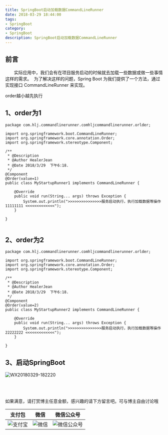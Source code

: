 ```yaml
---
title: SpringBoot启动加载数据CommandLineRunner
date: 2018-03-29 18:44:00
tags: 
- SpringBoot
category: 
- SpringBoot
description: SpringBoot启动加载数据CommandLineRunner
---
```

<!-- image url 
https://raw.githubusercontent.com/HealerJean123/HealerJean123.github.io/master/blogImages
　　首行缩进
<font color="red">  </font>
-->

## 前言

　　实际应用中，我们会有在项目服务启动的时候就去加载一些数据或做一些事情这样的需求。  为了解决这样的问题，Spring Boot 为我们提供了一个方法，通过实现接口 CommandLineRunner 来实现。


order越小越先执行

## 1、order为1

```
package com.hlj.commandlinerunner.comhljcommandlinerunner.orlder;

import org.springframework.boot.CommandLineRunner;
import org.springframework.core.annotation.Order;
import org.springframework.stereotype.Component;

/**
 * @Description
 * @Author HealerJean
 * @Date 2018/3/29  下午6:18.
 */
@Component
@Order(value=1)
public class MyStartupRunner1 implements CommandLineRunner {

    @Override
    public void run(String... args) throws Exception {
        System.out.println(">>>>>>>>>>>>>>>服务启动执行，执行加载数据等操作 11111111 <<<<<<<<<<<<<");
    }

}


```

## 2、order为2

```
package com.hlj.commandlinerunner.comhljcommandlinerunner.orlder;

import org.springframework.boot.CommandLineRunner;
import org.springframework.core.annotation.Order;
import org.springframework.stereotype.Component;

/**
 * @Description
 * @Author HealerJean
 * @Date 2018/3/29  下午6:18.
 */
@Component
@Order(value=2)
public class MyStartupRunner2 implements CommandLineRunner {

    @Override
    public void run(String... args) throws Exception {
        System.out.println(">>>>>>>>>>>>>>>服务启动执行，执行加载数据等操作 22222222 <<<<<<<<<<<<<");
    }

}
```


## 3、启动SpringBoot

![WX20180329-182220](https://raw.githubusercontent.com/HealerJean123/HealerJean123.github.io/master/blogImages/WX20180329-182220.png)





<br/><br/><br/>
如果满意，请打赏博主任意金额，感兴趣的请下方留言吧。可与博主自由讨论哦

|支付包 | 微信|微信公众号|
|:-------:|:-------:|:------:|
|![支付宝](https://raw.githubusercontent.com/HealerJean123/HealerJean123.github.io/master/assets/img/tctip/alpay.jpg) | ![微信](https://raw.githubusercontent.com/HealerJean123/HealerJean123.github.io/master/assets/img/tctip/weixin.jpg)|![微信公众号](https://raw.githubusercontent.com/HealerJean123/HealerJean123.github.io/master/assets/img/my/qrcode_for_gh_a23c07a2da9e_258.jpg)|




<!-- Gitalk 评论 start  -->

<link rel="stylesheet" href="https://unpkg.com/gitalk/dist/gitalk.css">
<script src="https://unpkg.com/gitalk@latest/dist/gitalk.min.js"></script> 
<div id="gitalk-container"></div>    
 <script type="text/javascript">
    var gitalk = new Gitalk({
		clientID: `1d164cd85549874d0e3a`,
		clientSecret: `527c3d223d1e6608953e835b547061037d140355`,
		repo: `HealerJean123.github.io`,
		owner: 'HealerJean123',
		admin: ['HealerJean123'],
		id: 'synrCiOxeZMrB4Qr',
    });
    gitalk.render('gitalk-container');
</script> 

<!-- Gitalk end -->

